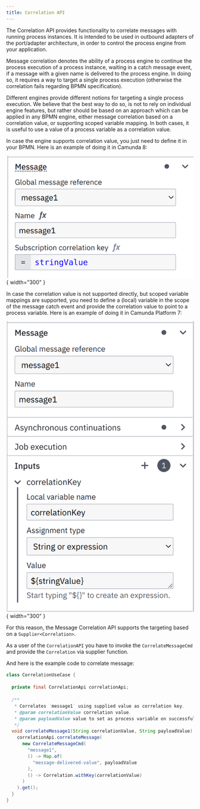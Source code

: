 ```yaml
---
title: Correlation API
---
```


The Correlation API provides functionality to correlate messages with running process instances.
It is intended to be used in outbound adapters of the port/adapter architecture, in order to control
the process engine from your application.

Message correlation denotes the ability of a process engine to continue the process execution of a process instance, waiting in a catch message event,
if a message with a given name is delivered to the process engine. In doing so, it requires a way to target a single process execution (otherwise the
correlation fails regarding BPMN specification).

Different engines provide different notions for targeting a single process execution. We believe that the best way to do so, is not to rely on individual
engine features, but rather should be based on an approach which can be applied in any BPMN engine, either message correlation based on a correlation value,
or supporting scoped variable mapping. In both cases, it is useful to use a value of a process variable as a correlation value.

In case the engine supports correlation value, you just need to define it in your BPMN. Here is an example of doing it in Camunda 8:

![Correlation with Correlation Key in C8](assets/img/correlation-correlation-key.png){ width="300" }

In case the correlation value is not supported directly, but scoped variable mappings are supported, you need to define a (local) variable
in the scope of the message catch event and provide the correlation value to point to a process variable. Here is an example of doing it in Camunda Platform 7:

![Correlation Variable Mapping in C7](assets/img/correlation-variable-mapping.png){ width="300" }

For this reason, the Message Correlation API supports the targeting based on a `Supplier<Correlation>`.

As a user of the `CorrelationAPI` you have to invoke the `CorrelateMessageCmd` and provide the `Correlation` via supplier function.

And here is the example code to correlate message:

```java
class CorrelationUseCase {

  private final CorrelationApi correlationApi;

  /**
   * Correlates `message1` using supplied value as correlation key. 
   * @param correlationValue correlation value.
   * @param payloadValue value to set as process variable on successful correlation.
   */
  void correlateMessage1(String correlationValue, String payloadValue) {
    correlationApi.correlateMessage(
      new CorrelateMessageCmd(
        "message1",
        () -> Map.of(
          "message-delivered-value", payloadValue
        ),
        () -> Correlation.withKey(correlationValue)
      )
    ).get();
  }
}

```
